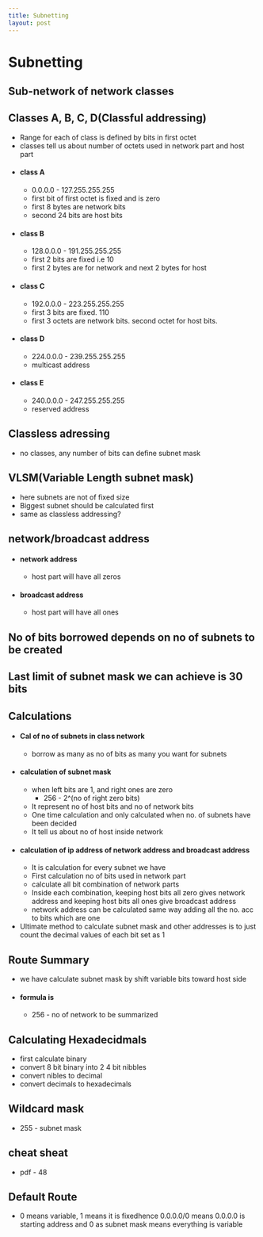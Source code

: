 ```yaml
---
title: Subnetting
layout: post
---
```

    
# Subnetting

## Sub-network of network classes 

## Classes A, B, C, D(Classful addressing) 
* Range for each of class is defined by bits in first octet 
* classes tell us about number of octets used in network part and host part 
* #### class A 
	* 0.0.0.0 - 127.255.255.255 
	* first bit of first octet is fixed and is zero 
	* first 8 bytes are network bits 
	* second 24 bits are host bits 
* #### class B 
	* 128.0.0.0 - 191.255.255.255 
	* first 2 bits are fixed i.e 10 
	* first 2 bytes are for network and next 2 bytes for host 
* #### class C 
	* 192.0.0.0 - 223.255.255.255 
	* first 3 bits are fixed. 110 
	* first 3 octets are network bits. second octet for host bits. 
* #### class D 
	* 224.0.0.0 - 239.255.255.255 
	* multicast address 
* #### class E 
	* 240.0.0.0 - 247.255.255.255 
	* reserved address 

## Classless adressing 
* no classes, any number of bits can define subnet mask 

## VLSM(Variable Length subnet mask) 
* here subnets are not of fixed size 
* Biggest subnet should be calculated first 
* same as classless addressing? 

## network/broadcast address 
* #### network address 
	* host part will have all zeros 
* #### broadcast address 
	* host part will have all ones 

## No of bits borrowed depends on no of subnets to be created 

## Last limit of subnet mask we can achieve is 30 bits 

## Calculations 
* #### Cal of no of subnets in class network 
	* borrow as many as no of bits as many you want for subnets 
* #### calculation of subnet mask 
	* when left bits are 1, and right ones are zero 
		* 256 - 2^(no of right zero bits) 
	* It represent no of host bits and no of network bits 
	* One time calculation and only calculated when no. of subnets have been decided 
	* It tell us about no of host inside network 
* #### calculation of ip address of network address and broadcast address 
	* It is calculation for every subnet we have 
	* First calculation no of bits used in network part 
	* calculate all bit combination of network parts 
	* Inside each combination, keeping host bits all zero gives network address and keeping host bits all ones give broadcast address 
	* network address can be calculated same way adding all the no. acc to bits which are one 
* Ultimate method to calculate subnet mask and other addresses is to just count the decimal values of each bit set as 1 

## Route Summary 
* we have calculate subnet mask by shift  variable bits toward host side 
* #### formula is 
	* 256 - no of network to be summarized 

## Calculating Hexadecidmals 
* first calculate binary 
* convert 8 bit binary into 2 4 bit nibbles 
* convert nibles to decimal 
* convert decimals to hexadecimals 

## Wildcard mask 
* 255 - subnet mask 

## cheat sheat 
* pdf - 48 

## Default Route 
* 0 means variable, 1 means it is fixedhence 0.0.0.0/0 means 0.0.0.0 is starting address and 0 as subnet mask means everything is variable 
